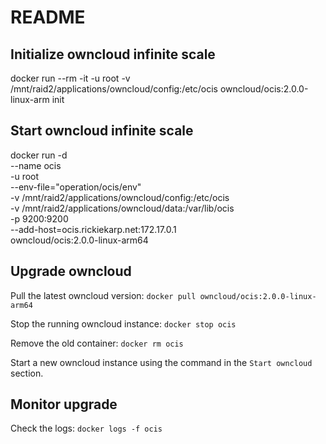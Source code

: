 # README #

## Initialize owncloud infinite scale

docker run --rm -it -u root -v /mnt/raid2/applications/owncloud/config:/etc/ocis owncloud/ocis:2.0.0-linux-arm init

## Start owncloud infinite scale

docker run -d \
    --name ocis \
    -u root \
    --env-file="operation/ocis/env" \
    -v /mnt/raid2/applications/owncloud/config:/etc/ocis \
    -v /mnt/raid2/applications/owncloud/data:/var/lib/ocis \
    -p 9200:9200 \
    --add-host=ocis.rickiekarp.net:172.17.0.1 \
    owncloud/ocis:2.0.0-linux-arm64

## Upgrade owncloud

Pull the latest owncloud version:
`docker pull owncloud/ocis:2.0.0-linux-arm64`

Stop the running owncloud instance:
`docker stop ocis`

Remove the old container:
`docker rm ocis`

Start a new owncloud instance using the command in the `Start owncloud` section.

## Monitor upgrade

Check the logs:
`docker logs -f ocis`